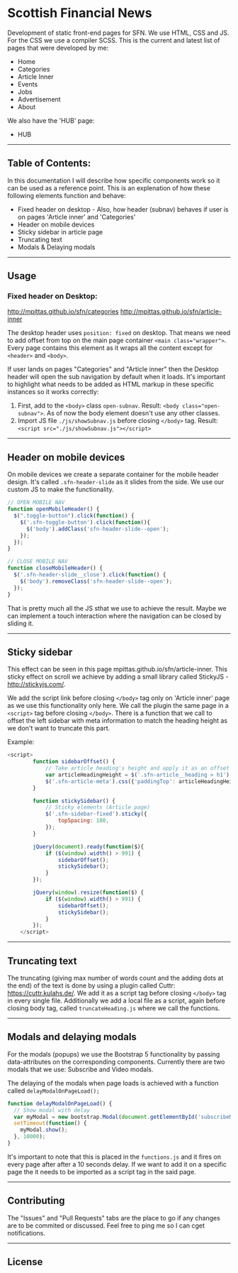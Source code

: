 # Scottish Financial News

Development of static front-end pages for SFN. We use HTML, CSS and JS. For the CSS we use a compiler SCSS. This is the current and latest list of pages that were developed by me:

- Home
- Categories
- Article Inner
- Events
- Jobs
- Advertisement
- About

We also have the 'HUB' page:
- HUB

---

## Table of Contents:

In this documentation I will describe how specific components work so it can be used as a reference point. This is an explenation of how these following elements function and behave:

- Fixed header on desktop
         - Also, how header (subnav) behaves if user is on pages 'Article inner' and 'Categories'
- Header on mobile devices
- Sticky sidebar in article page
- Truncating text
- Modals & Delaying modals

---

## Usage

### Fixed header on Desktop:

http://mpittas.github.io/sfn/categories
http://mpittas.github.io/sfn/article-inner

The desktop header uses `position: fixed` on desktop. That means we need to add offset from top on the main page container `<main class="wrapper">`. Every page contains this element as it wraps all the content except for `<header>` and `<body>`. 

If user lands on pages "Categories" and "Article inner" then the Desktop header will open the sub navigation by default when it loads. It's important to highlight what needs to be added as HTML markup in these specific instances so it works correctly:

1. First, add to the `<body>` class `open-subnav`. Result: `<body class="open-subnav">`. As of now the body element doesn't use any other classes.
2. Import JS file `./js/showSubnav.js` before closing `</body>` tag. Result: `<script src="./js/showSubnav.js"></script>`

---

## Header on mobile devices

On mobile devices we create a separate container for the mobile header design. It's called `.sfn-header-slide` as it slides from the side. We use our custom JS to make the functionality. 

``` Javascript
// OPEN MOBILE NAV
function openMobileHeader() {
  $(".toggle-button").click(function() {
    $('.sfn-toggle-button').click(function(){
      $('body').addClass('sfn-header-slide--open');
    });
  });
}

// CLOSE MOBILE NAV
function closeMobileHeader() {
  $('.sfn-header-slide__close').click(function() {
    $('body').removeClass('sfn-header-slide--open');
  });
}
```

That is pretty much all the JS sthat we use to achieve the result. Maybe we can implement a touch interaction where the navigation can be closed by sliding it.

---

## Sticky sidebar

This effect can be seen in this page mpittas.github.io/sfn/article-inner. This sticky effect on scroll we achieve by adding a small library called StickyJS - http://stickyjs.com/. 

We add the script link before closing `</body>` tag only on 'Article inner' page as we use this functionality only here.
We call the plugin the same page in a `<script>` tag before closing `</body>`. There is a function that we call to offset the left sidebar with meta information to match the heading height as we don't want to truncate this part.

Example:


``` Javascript
<script>
        function sidebarOffset() {
            // Take article heading's height and apply it as an offset to left sidebar
            var articleHeadingHeight = $('.sfn-article__heading > h1').height();
            $('.sfn-article-meta').css({'paddingTop': articleHeadingHeight + 50});
        }

        function stickySidebar() {
            // Sticky elements (Article page)
            $('.sfn-sidebar-fixed').sticky({
                topSpacing: 180,
            });
        }

        jQuery(document).ready(function($){
            if ($(window).width() > 991) {
                sidebarOffset();
                stickySidebar();
            }
        });

        jQuery(window).resize(function($) {
            if ($(window).width() > 991) {
                sidebarOffset();
                stickySidebar();
            }
        });
    </script>
``` 

---

## Truncating text

The truncating (giving max number of words count and the adding dots at the end) of the text is done by using a plugin called Cuttr: https://cuttr.kulahs.de/. We add it as a script tag before closing `</body>` tag in every single file. Additionally we add a local file as a script, again before closing body tag, called `truncateHeading.js` where we call the functions.

---

## Modals and delaying modals

For the modals (popups) we use the Bootstrap 5 functionality by passing data-attributes on the corresponding components. Currently there are two modals that we use: Subscribe and Video modals.

The delaying of the modals when page loads is achieved with a function called `delayModalOnPageLoad();`

``` Javascript
function delayModalOnPageLoad() {
  // Show modal with delay
  var myModal = new bootstrap.Modal(document.getElementById('subscribeModal'));
  setTimeout(function() {
    myModal.show();
  }, 10000);
}
```

It's important to note that this is placed in the `functions.js` and it fires on every page after after a 10 seconds delay. If we want to add it on a specific page the it needs to be imported as a script tag in the said page.

---

## Contributing

The "Issues" and "Pull Requests" tabs are the place to go if any changes are to be commited or discussed. Feel free to ping me so I can cget notifications.

--- 

## License
